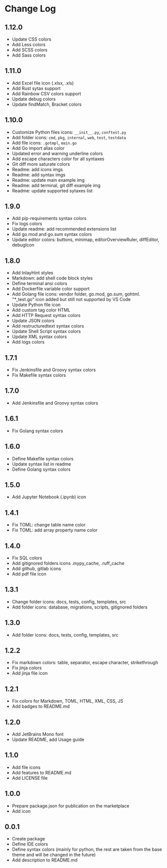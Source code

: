 # Change Log

## 1.12.0

- Update CSS colors
- Add Less colors
- Add SCSS colors
- Add Sass colors

## 1.11.0

- Add Excel file icon (.xlsx, .xls)
- Add Rust sytax support
- Add Rainbow CSV colors support
- Update debug colors
- Update findMatch, Bracket colors

## 1.10.0

- Customize Python files icons: `__init__.py`, `conftest.py`
- Add folder icons: `cmd`, `pkg`, `internal`, `web`, `test`, `testdata`
- Add file icons: `.gotmpl`, `main.go`
- Add Go import alias color
- Updated error and warning underline colors
- Add escape characters color for all syntaxes
- Git diff more saturate colors
- Readme: add icons imgs
- Readme: add syntax imgs
- Readme: update main example img
- Readme: add terminal, git diff example img
- Readme: update supported sytaxes list

## 1.9.0

- Add pip-requirements syntax colors
- Fix logs colors
- Update readme: add recommended extensions list
- Add go.mod and go.sum syntax colors
- Update editor colors: buttons, minimap, editorOverviewRuler, diffEditor, debugIcon

## 1.8.0

- Add InlayHint styles
- Markdown: add shell code block styles
- Define terminal ansi colors
- Add Dockerfile variable color support
- Add Golang file icons: vendor folder, go.mod, go.sum, gohtml. "*_test.go" icon added but still not supported by VS Code
- Update Python file icon
- Add custom tag color HTML
- Add HTTP Request syntax colors
- Update JSON colors
- Add restructuredtext syntax colors
- Update Shell Script syntax colors
- Update XML syntax colors
- Add logs colors

## 1.7.1

- Fix Jenkinsfile and Groovy syntax colors
- Fix Makefile syntax colors

## 1.7.0

- Add Jenkinsfile and Groovy syntax colors

## 1.6.1

- Fix Golang syntax colors

## 1.6.0

- Define Makefile syntax colors
- Update syntax list in readme
- Define Golang syntax colors

## 1.5.0

- Add Jupyter Notebook (.ipynb) icon

## 1.4.1

- Fix TOML: change table name color
- Fix TOML: add array property name color

## 1.4.0

- Fix SQL colors
- Add gitignored folders icons .mypy_cache, .ruff_cache
- Add github, gitlab icons
- Add pdf file icon

## 1.3.1

- Change folder icons: docs, tests, config, templates, src
- Add folder icons: database, migrations, scripts, gitignored folders

## 1.3.0

- Add folder icons: docs, tests, config, templates, src

## 1.2.2

- Fix markdown colors: table, separator, escape character, strikethrough
- Fix jinja colors
- Add jinja file icon

## 1.2.1

- Fix colors for Markdown, TOML, HTML, XML, CSS, JS
- Add badges to README.md

## 1.2.0

- Add JetBrains Mono font
- Update README, add Usage guide

## 1.1.0

- Add file icons
- Add features to README.md
- Add LICENSE file

## 1.0.0

- Prepare package.json for publication on the marketplace
- Add icon

## 0.0.1

- Create package
- Define IDE colors
- Define syntax colors (mainly for python, the rest are taken from the base theme and will be changed in the future)
- Add description to README.md
